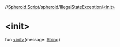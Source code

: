 //[Spheroid Script](../../index.md)/[spheroid](../index.md)/[IllegalStateException](index.md)/[&lt;init&gt;](-init-.md)



# &lt;init&gt;  
 
fun [&lt;init&gt;](-init-.md)(message: [String](../-string/index.md))  



